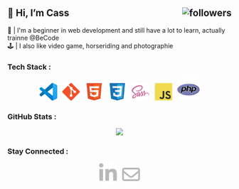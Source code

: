 ## 👋 Hi, I’m Cass <img alt="followers" src="https://img.shields.io/github/followers/casl0x?label=Followers&style=social" align="right">

🌱 | I'm a beginner in web development and still have a lot to learn, actually trainne @BeCode <br>
🕹️ | I also like video game, horseriding and photographie 


### Tech Stack :
<div align="center">
  <img src="./assets/Visual-Studio-Code-(VS-Code).svg" width="40"> &nbsp;
  <img src="./assets/Git.svg" width="40"> &nbsp;
  <img src="./assets/HTML5.svg" width="40"> &nbsp;
  <img src="./assets/CSS3.svg" width="40"> &nbsp;
  <img src="./assets/Sass.svg" width="40"> &nbsp;
  <img src="./assets/JavaScript.svg" width="40"> &nbsp;
  <img src="./assets/PHP.svg" width="50"> 
</div>

### GitHub Stats :
<div align="center">
  <img src="https://github-readme-stats.vercel.app/api?username=casl0x&hide=issues,prs&theme=dark&show_icons=true">
</div>

 ### Stay Connected :
<div align="center">
  <a href="https://www.linkedin.com/in/cassidyrouelle/"><img src="./assets/linkedin-in.svg" width="40"></a> &nbsp;
  <a href="mailto:cassidy.rouelle@gmail.com"><img src="./assets/envelope-regular.svg" width="40"></a>
</div>




 


